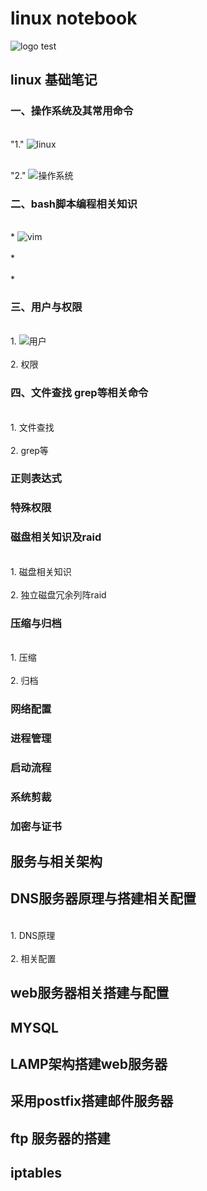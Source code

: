 # linux notebook

![logo test](http://img.logonc.com/d/file/logo/20160818/d06bf248c201ad3a03796ce8efede16f.jpg)
## linux 基础笔记
### 一、操作系统及其常用命令
<br>"1." ![linux](https://github.com/foryounger/-/blob/master/linux/linux%E5%9F%BA%E7%A1%80%E5%91%BD%E4%BB%A4)</br>

<br>"2." ![操作系统](https://github.com/foryounger/linux-notebooks/blob/master/linux/%E6%93%8D%E4%BD%9C%E7%B3%BB%E7%BB%9F)</br>

### 二、bash脚本编程相关知识
<br>* ![vim](http://)</br>
<br>* </br>
<br>* </br>

### 三、用户与权限
<br>1. ![用户](https://)</br>
<br>2. 权限</br>

### 四、文件查找 grep等相关命令
<br>1. 文件查找</br>
<br>2. grep等</br>

### 正则表达式

### 特殊权限

### 磁盘相关知识及raid
<br>1. 磁盘相关知识</br>
<br>2. 独立磁盘冗余列阵raid</br>

### 压缩与归档
<br>1. 压缩 </br>
<br>2. 归档 </br>

### 网络配置

### 进程管理

### 启动流程

### 系统剪裁

### 加密与证书


## 服务与相关架构

## DNS服务器原理与搭建相关配置
<br>1. DNS原理</br>
<br>2. 相关配置</br>
## web服务器相关搭建与配置

## MYSQL

## LAMP架构搭建web服务器

## 采用postfix搭建邮件服务器

## ftp 服务器的搭建

## iptables

